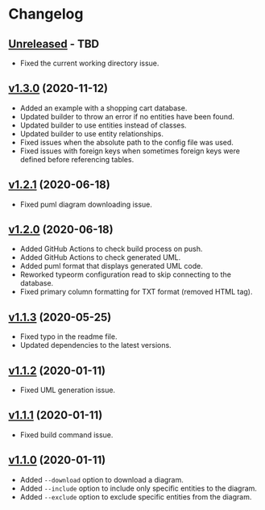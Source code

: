 # Changelog

## [Unreleased] - TBD
- Fixed the current working directory issue.

## [v1.3.0] (2020-11-12)
- Added an example with a shopping cart database.
- Updated builder to throw an error if no entities have been found.
- Updated builder to use entities instead of classes.
- Updated builder to use entity relationships.
- Fixed issues when the absolute path to the config file was used.
- Fixed issues with foreign keys when sometimes foreign keys were defined before referencing tables.

## [v1.2.1] (2020-06-18)
- Fixed puml diagram downloading issue.

## [v1.2.0] (2020-06-18)
- Added GitHub Actions to check build process on push.
- Added GitHub Actions to check generated UML.
- Added puml format that displays generated UML code.
- Reworked typeorm configuration read to skip connecting to the database.
- Fixed primary column formatting for TXT format (removed HTML tag).

## [v1.1.3] (2020-05-25)
- Fixed typo in the readme file.
- Updated dependencies to the latest versions.

## [v1.1.2] (2020-01-11) 
- Fixed UML generation issue.

## [v1.1.1] (2020-01-11)

- Fixed build command issue.

## [v1.1.0] (2020-01-11)

- Added `--download` option to download a diagram.
- Added `--include` option to include only specific entities to the diagram.
- Added `--exclude` option to exclude specific entities from the diagram.

[Unreleased]: https://github.com/eugene-manuilov/typeorm-uml/compare/v1.3.0...master
[v1.3.0]: https://github.com/eugene-manuilov/typeorm-uml/compare/v1.2.1...v1.3.0
[v1.2.1]: https://github.com/eugene-manuilov/typeorm-uml/compare/v1.2.0...v1.2.1
[v1.2.0]: https://github.com/eugene-manuilov/typeorm-uml/compare/v1.1.3...v1.2.0
[v1.1.3]: https://github.com/eugene-manuilov/typeorm-uml/compare/v1.1.2...v1.1.3
[v1.1.2]: https://github.com/eugene-manuilov/typeorm-uml/compare/v1.1.1...v1.1.2
[v1.1.1]: https://github.com/eugene-manuilov/typeorm-uml/compare/v1.1.0...v1.1.1
[v1.1.0]: https://github.com/eugene-manuilov/typeorm-uml/releases/tag/v1.1.0
